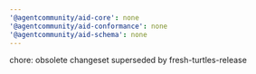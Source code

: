 ```yaml
---
'@agentcommunity/aid-core': none
'@agentcommunity/aid-conformance': none
'@agentcommunity/aid-schema': none
---
```


chore: obsolete changeset superseded by fresh-turtles-release
